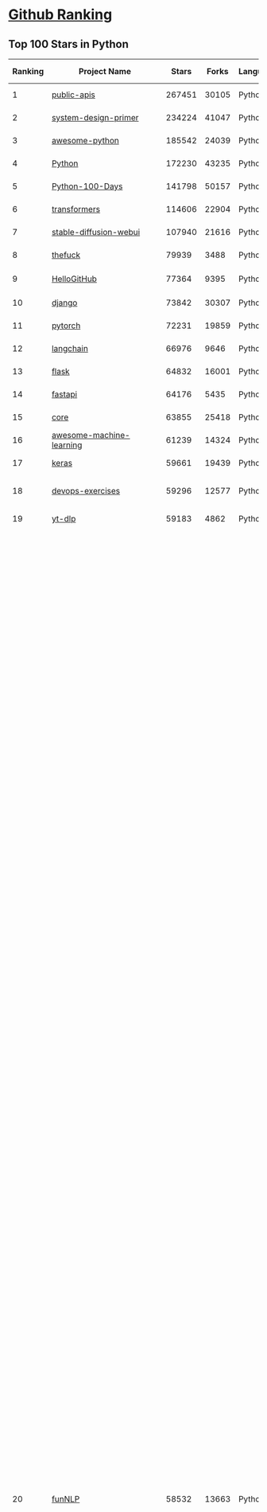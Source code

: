 [Github Ranking](../README.md)
==========

## Top 100 Stars in Python

| Ranking | Project Name | Stars | Forks | Language | Open Issues | Description | Last Commit |
| ------- | ------------ | ----- | ----- | -------- | ----------- | ----------- | ----------- |
| 1 | [public-apis](https://github.com/public-apis/public-apis) | 267451 | 30105 | Python | 2 | A collective list of free APIs | 2023-11-03T15:53:19Z |
| 2 | [system-design-primer](https://github.com/donnemartin/system-design-primer) | 234224 | 41047 | Python | 186 | Learn how to design large-scale systems. Prep for the system design interview.  Includes Anki flashcards. | 2023-10-31T05:20:26Z |
| 3 | [awesome-python](https://github.com/vinta/awesome-python) | 185542 | 24039 | Python | 0 | A curated list of awesome Python frameworks, libraries, software and resources | 2023-11-03T19:55:26Z |
| 4 | [Python](https://github.com/TheAlgorithms/Python) | 172230 | 43235 | Python | 24 | All Algorithms implemented in Python | 2023-11-03T18:04:48Z |
| 5 | [Python-100-Days](https://github.com/jackfrued/Python-100-Days) | 141798 | 50157 | Python | 509 | Python - 100天从新手到大师 | 2023-10-30T05:38:01Z |
| 6 | [transformers](https://github.com/huggingface/transformers) | 114606 | 22904 | Python | 677 | 🤗 Transformers: State-of-the-art Machine Learning for Pytorch, TensorFlow, and JAX. | 2023-11-04T09:13:08Z |
| 7 | [stable-diffusion-webui](https://github.com/AUTOMATIC1111/stable-diffusion-webui) | 107940 | 21616 | Python | 1599 | Stable Diffusion web UI | 2023-11-04T04:57:07Z |
| 8 | [thefuck](https://github.com/nvbn/thefuck) | 79939 | 3488 | Python | 233 | Magnificent app which corrects your previous console command. | 2023-10-08T16:57:40Z |
| 9 | [HelloGitHub](https://github.com/521xueweihan/HelloGitHub) | 77364 | 9395 | Python | 121 | :octocat: 分享 GitHub 上有趣、入门级的开源项目。Share interesting, entry-level open source projects on GitHub. | 2023-10-27T05:33:41Z |
| 10 | [django](https://github.com/django/django) | 73842 | 30307 | Python | 0 | The Web framework for perfectionists with deadlines. | 2023-11-03T15:30:14Z |
| 11 | [pytorch](https://github.com/pytorch/pytorch) | 72231 | 19859 | Python | 12239 | Tensors and Dynamic neural networks in Python with strong GPU acceleration | 2023-11-04T09:48:37Z |
| 12 | [langchain](https://github.com/langchain-ai/langchain) | 66976 | 9646 | Python | 1656 | ⚡ Building applications with LLMs through composability ⚡ | 2023-11-04T09:44:59Z |
| 13 | [flask](https://github.com/pallets/flask) | 64832 | 16001 | Python | 1 | The Python micro framework for building web applications. | 2023-11-01T16:31:36Z |
| 14 | [fastapi](https://github.com/tiangolo/fastapi) | 64176 | 5435 | Python | 29 | FastAPI framework, high performance, easy to learn, fast to code, ready for production | 2023-11-04T05:37:49Z |
| 15 | [core](https://github.com/home-assistant/core) | 63855 | 25418 | Python | 2101 | :house_with_garden: Open source home automation that puts local control and privacy first. | 2023-11-04T10:01:21Z |
| 16 | [awesome-machine-learning](https://github.com/josephmisiti/awesome-machine-learning) | 61239 | 14324 | Python | 0 | A curated list of awesome Machine Learning frameworks, libraries and software. | 2023-10-30T15:31:36Z |
| 17 | [keras](https://github.com/keras-team/keras) | 59661 | 19439 | Python | 109 | Deep Learning for humans | 2023-11-04T03:49:52Z |
| 18 | [devops-exercises](https://github.com/bregman-arie/devops-exercises) | 59296 | 12577 | Python | 20 | Linux, Jenkins, AWS, SRE, Prometheus, Docker, Python, Ansible, Git, Kubernetes, Terraform, OpenStack, SQL, NoSQL, Azure, GCP, DNS, Elastic, Network, Virtualization. DevOps Interview Questions | 2023-10-25T19:00:09Z |
| 19 | [yt-dlp](https://github.com/yt-dlp/yt-dlp) | 59183 | 4862 | Python | 1175 | A youtube-dl fork with additional features and fixes | 2023-11-04T10:02:51Z |
| 20 | [funNLP](https://github.com/fighting41love/funNLP) | 58532 | 13663 | Python | 18 | 中英文敏感词、语言检测、中外手机/电话归属地/运营商查询、名字推断性别、手机号抽取、身份证抽取、邮箱抽取、中日文人名库、中文缩写库、拆字词典、词汇情感值、停用词、反动词表、暴恐词表、繁简体转换、英文模拟中文发音、汪峰歌词生成器、职业名称词库、同义词库、反义词库、否定词库、汽车品牌词库、汽车零件词库、连续英文切割、各种中文词向量、公司名字大全、古诗词库、IT词库、财经词库、成语词库、地名词库、历史名人词库、诗词词库、医学词库、饮食词库、法律词库、汽车词库、动物词库、中文聊天语料、中文谣言数据、百度中文问答数据集、句子相似度匹配算法集合、bert资源、文本生成&摘要相关工具、cocoNLP信息抽取工具、国内电话号码正则匹配、清华大学XLORE:中英文跨语言百科知识图谱、清华大学人工智能技术系列报告、自然语言生成、NLU太难了系列、自动对联数据及机器人、用户名黑名单列表、罪名法务名词及分类模型、微信公众号语料、cs224n深度学习自然语言处理课程、中文手写汉字识别、中文自然语言处理 语料/数据集、变量命名神器、分词语料库+代码、任务型对话英文数据集、ASR 语音数据集 + 基于深度学习的中文语音识别系统、笑声检测器、Microsoft多语言数字/单位/如日期时间识别包、中华新华字典数据库及api(包括常用歇后语、成语、词语和汉字)、文档图谱自动生成、SpaCy 中文模型、Common Voice语音识别数据集新版、神经网络关系抽取、基于bert的命名实体识别、关键词(Keyphrase)抽取包pke、基于医疗领域知识图谱的问答系统、基于依存句法与语义角色标注的事件三元组抽取、依存句法分析4万句高质量标注数据、cnocr：用来做中文OCR的Python3包、中文人物关系知识图谱项目、中文nlp竞赛项目及代码汇总、中文字符数据、speech-aligner: 从“人声语音”及其“语言文本”产生音素级别时间对齐标注的工具、AmpliGraph: 知识图谱表示学习(Python)库：知识图谱概念链接预测、Scattertext 文本可视化(python)、语言/知识表示工具：BERT & ERNIE、中文对比英文自然语言处理NLP的区别综述、Synonyms中文近义词工具包、HarvestText领域自适应文本挖掘工具（新词发现-情感分析-实体链接等）、word2word：(Python)方便易用的多语言词-词对集：62种语言/3,564个多语言对、语音识别语料生成工具：从具有音频/字幕的在线视频创建自动语音识别(ASR)语料库、构建医疗实体识别的模型（包含词典和语料标注）、单文档非监督的关键词抽取、Kashgari中使用gpt-2语言模型、开源的金融投资数据提取工具、文本自动摘要库TextTeaser: 仅支持英文、人民日报语料处理工具集、一些关于自然语言的基本模型、基于14W歌曲知识库的问答尝试--功能包括歌词接龙and已知歌词找歌曲以及歌曲歌手歌词三角关系的问答、基于Siamese bilstm模型的相似句子判定模型并提供训练数据集和测试数据集、用Transformer编解码模型实现的根据Hacker News文章标题自动生成评论、用BERT进行序列标记和文本分类的模板代码、LitBank：NLP数据集——支持自然语言处理和计算人文学科任务的100部带标记英文小说语料、百度开源的基准信息抽取系统、虚假新闻数据集、Facebook: LAMA语言模型分析，提供Transformer-XL/BERT/ELMo/GPT预训练语言模型的统一访问接口、CommonsenseQA：面向常识的英文QA挑战、中文知识图谱资料、数据及工具、各大公司内部里大牛分享的技术文档 PDF 或者 PPT、自然语言生成SQL语句（英文）、中文NLP数据增强（EDA）工具、英文NLP数据增强工具 、基于医药知识图谱的智能问答系统、京东商品知识图谱、基于mongodb存储的军事领域知识图谱问答项目、基于远监督的中文关系抽取、语音情感分析、中文ULMFiT-情感分析-文本分类-语料及模型、一个拍照做题程序、世界各国大规模人名库、一个利用有趣中文语料库 qingyun 训练出来的中文聊天机器人、中文聊天机器人seqGAN、省市区镇行政区划数据带拼音标注、教育行业新闻语料库包含自动文摘功能、开放了对话机器人-知识图谱-语义理解-自然语言处理工具及数据、中文知识图谱：基于百度百科中文页面-抽取三元组信息-构建中文知识图谱、masr: 中文语音识别-提供预训练模型-高识别率、Python音频数据增广库、中文全词覆盖BERT及两份阅读理解数据、ConvLab：开源多域端到端对话系统平台、中文自然语言处理数据集、基于最新版本rasa搭建的对话系统、基于TensorFlow和BERT的管道式实体及关系抽取、一个小型的证券知识图谱/知识库、复盘所有NLP比赛的TOP方案、OpenCLaP：多领域开源中文预训练语言模型仓库、UER：基于不同语料+编码器+目标任务的中文预训练模型仓库、中文自然语言处理向量合集、基于金融-司法领域(兼有闲聊性质)的聊天机器人、g2pC：基于上下文的汉语读音自动标记模块、Zincbase 知识图谱构建工具包、诗歌质量评价/细粒度情感诗歌语料库、快速转化「中文数字」和「阿拉伯数字」、百度知道问答语料库、基于知识图谱的问答系统、jieba_fast 加速版的jieba、正则表达式教程、中文阅读理解数据集、基于BERT等最新语言模型的抽取式摘要提取、Python利用深度学习进行文本摘要的综合指南、知识图谱深度学习相关资料整理、维基大规模平行文本语料、StanfordNLP 0.2.0：纯Python版自然语言处理包、NeuralNLP-NeuralClassifier：腾讯开源深度学习文本分类工具、端到端的封闭域对话系统、中文命名实体识别：NeuroNER vs. BertNER、新闻事件线索抽取、2019年百度的三元组抽取比赛：“科学空间队”源码、基于依存句法的开放域文本知识三元组抽取和知识库构建、中文的GPT2训练代码、ML-NLP - 机器学习(Machine Learning)NLP面试中常考到的知识点和代码实现、nlp4han:中文自然语言处理工具集(断句/分词/词性标注/组块/句法分析/语义分析/NER/N元语法/HMM/代词消解/情感分析/拼写检查、XLM：Facebook的跨语言预训练语言模型、用基于BERT的微调和特征提取方法来进行知识图谱百度百科人物词条属性抽取、中文自然语言处理相关的开放任务-数据集-当前最佳结果、CoupletAI - 基于CNN+Bi-LSTM+Attention 的自动对对联系统、抽象知识图谱、MiningZhiDaoQACorpus - 580万百度知道问答数据挖掘项目、brat rapid annotation tool: 序列标注工具、大规模中文知识图谱数据：1.4亿实体、数据增强在机器翻译及其他nlp任务中的应用及效果、allennlp阅读理解:支持多种数据和模型、PDF表格数据提取工具 、 Graphbrain：AI开源软件库和科研工具，目的是促进自动意义提取和文本理解以及知识的探索和推断、简历自动筛选系统、基于命名实体识别的简历自动摘要、中文语言理解测评基准，包括代表性的数据集&基准模型&语料库&排行榜、树洞 OCR 文字识别 、从包含表格的扫描图片中识别表格和文字、语声迁移、Python口语自然语言处理工具集(英文)、 similarity：相似度计算工具包，java编写、海量中文预训练ALBERT模型 、Transformers 2.0 、基于大规模音频数据集Audioset的音频增强 、Poplar：网页版自然语言标注工具、图片文字去除，可用于漫画翻译 、186种语言的数字叫法库、Amazon发布基于知识的人-人开放领域对话数据集 、中文文本纠错模块代码、繁简体转换 、 Python实现的多种文本可读性评价指标、类似于人名/地名/组织机构名的命名体识别数据集 、东南大学《知识图谱》研究生课程(资料)、. 英文拼写检查库 、 wwsearch是企业微信后台自研的全文检索引擎、CHAMELEON：深度学习新闻推荐系统元架构 、 8篇论文梳理BERT相关模型进展与反思、DocSearch：免费文档搜索引擎、 LIDA：轻量交互式对话标注工具 、aili - the fastest in-memory index in the East 东半球最快并发索引 、知识图谱车音工作项目、自然语言生成资源大全 、中日韩分词库mecab的Python接口库、中文文本摘要/关键词提取、汉字字符特征提取器 (featurizer)，提取汉字的特征（发音特征、字形特征）用做深度学习的特征、中文生成任务基准测评 、中文缩写数据集、中文任务基准测评 - 代表性的数据集-基准(预训练)模型-语料库-baseline-工具包-排行榜、PySS3：面向可解释AI的SS3文本分类器机器可视化工具 、中文NLP数据集列表、COPE - 格律诗编辑程序、doccano：基于网页的开源协同多语言文本标注工具 、PreNLP：自然语言预处理库、简单的简历解析器，用来从简历中提取关键信息、用于中文闲聊的GPT2模型：GPT2-chitchat、基于检索聊天机器人多轮响应选择相关资源列表(Leaderboards、Datasets、Papers)、(Colab)抽象文本摘要实现集锦(教程 、词语拼音数据、高效模糊搜索工具、NLP数据增广资源集、微软对话机器人框架 、 GitHub Typo Corpus：大规模GitHub多语言拼写错误/语法错误数据集、TextCluster：短文本聚类预处理模块 Short text cluster、面向语音识别的中文文本规范化、BLINK：最先进的实体链接库、BertPunc：基于BERT的最先进标点修复模型、Tokenizer：快速、可定制的文本词条化库、中文语言理解测评基准，包括代表性的数据集、基准(预训练)模型、语料库、排行榜、spaCy 医学文本挖掘与信息提取 、 NLP任务示例项目代码集、 python拼写检查库、chatbot-list - 行业内关于智能客服、聊天机器人的应用和架构、算法分享和介绍、语音质量评价指标(MOSNet, BSSEval, STOI, PESQ, SRMR)、 用138GB语料训练的法文RoBERTa预训练语言模型 、BERT-NER-Pytorch：三种不同模式的BERT中文NER实验、无道词典 - 有道词典的命令行版本，支持英汉互查和在线查询、2019年NLP亮点回顾、 Chinese medical dialogue data 中文医疗对话数据集 、最好的汉字数字(中文数字)-阿拉伯数字转换工具、 基于百科知识库的中文词语多词义/义项获取与特定句子词语语义消歧、awesome-nlp-sentiment-analysis - 情感分析、情绪原因识别、评价对象和评价词抽取、LineFlow：面向所有深度学习框架的NLP数据高效加载器、中文医学NLP公开资源整理 、MedQuAD：(英文)医学问答数据集、将自然语言数字串解析转换为整数和浮点数、Transfer Learning in Natural Language Processing (NLP) 、面向语音识别的中文/英文发音辞典、Tokenizers：注重性能与多功能性的最先进分词器、CLUENER 细粒度命名实体识别 Fine Grained Named Entity Recognition、 基于BERT的中文命名实体识别、中文谣言数据库、NLP数据集/基准任务大列表、nlp相关的一些论文及代码, 包括主题模型、词向量(Word Embedding)、命名实体识别(NER)、文本分类(Text Classificatin)、文本生成(Text Generation)、文本相似性(Text Similarity)计算等，涉及到各种与nlp相关的算法，基于keras和tensorflow 、Python文本挖掘/NLP实战示例、 Blackstone：面向非结构化法律文本的spaCy pipeline和NLP模型通过同义词替换实现文本“变脸” 、中文 预训练 ELECTREA 模型: 基于对抗学习 pretrain Chinese Model 、albert-chinese-ner - 用预训练语言模型ALBERT做中文NER 、基于GPT2的特定主题文本生成/文本增广、开源预训练语言模型合集、多语言句向量包、编码、标记和实现：一种可控高效的文本生成方法、 英文脏话大列表 、attnvis：GPT2、BERT等transformer语言模型注意力交互可视化、CoVoST：Facebook发布的多语种语音-文本翻译语料库，包括11种语言(法语、德语、荷兰语、俄语、西班牙语、意大利语、土耳其语、波斯语、瑞典语、蒙古语和中文)的语音、文字转录及英文译文、Jiagu自然语言处理工具 - 以BiLSTM等模型为基础，提供知识图谱关系抽取 中文分词 词性标注 命名实体识别 情感分析 新词发现 关键词 文本摘要 文本聚类等功能、用unet实现对文档表格的自动检测，表格重建、NLP事件提取文献资源列表 、 金融领域自然语言处理研究资源大列表、CLUEDatasetSearch - 中英文NLP数据集：搜索所有中文NLP数据集，附常用英文NLP数据集 、medical_NER - 中文医学知识图谱命名实体识别 、(哈佛)讲因果推理的免费书、知识图谱相关学习资料/数据集/工具资源大列表、Forte：灵活强大的自然语言处理pipeline工具集 、Python字符串相似性算法库、PyLaia：面向手写文档分析的深度学习工具包、TextFooler：针对文本分类/推理的对抗文本生成模块、Haystack：灵活、强大的可扩展问答(QA)框架、中文关键短语抽取工具 | 2023-08-24T08:47:15Z |
| 21 | [cpython](https://github.com/python/cpython) | 56476 | 28082 | Python | 7029 | The Python programming language | 2023-11-04T10:00:44Z |
| 22 | [scikit-learn](https://github.com/scikit-learn/scikit-learn) | 56309 | 24832 | Python | 1624 | scikit-learn: machine learning in Python | 2023-11-04T09:49:34Z |
| 23 | [manim](https://github.com/3b1b/manim) | 54541 | 5529 | Python | 374 | Animation engine for explanatory math videos | 2023-10-03T10:12:48Z |
| 24 | [PayloadsAllTheThings](https://github.com/swisskyrepo/PayloadsAllTheThings) | 52262 | 13466 | Python | 0 | A list of useful payloads and bypass for Web Application Security and Pentest/CTF | 2023-11-01T15:32:46Z |
| 25 | [requests](https://github.com/psf/requests) | 50485 | 9226 | Python | 197 | A simple, yet elegant, HTTP library. | 2023-10-31T17:06:40Z |
| 26 | [d2l-zh](https://github.com/d2l-ai/d2l-zh) | 50357 | 9818 | Python | 0 | 《动手学深度学习》：面向中文读者、能运行、可讨论。中英文版被70多个国家的500多所大学用于教学。 | 2023-10-28T04:18:23Z |
| 27 | [face_recognition](https://github.com/ageitgey/face_recognition) | 50085 | 13199 | Python | 714 | The world's simplest facial recognition api for Python and the command line | 2023-11-03T16:32:24Z |
| 28 | [localstack](https://github.com/localstack/localstack) | 49860 | 3753 | Python | 346 | 💻 A fully functional local AWS cloud stack. Develop and test your cloud & Serverless apps offline | 2023-11-03T21:12:23Z |
| 29 | [scrapy](https://github.com/scrapy/scrapy) | 49127 | 10278 | Python | 454 | Scrapy, a fast high-level web crawling & scraping framework for Python. | 2023-11-03T16:30:34Z |
| 30 | [Real-Time-Voice-Cloning](https://github.com/CorentinJ/Real-Time-Voice-Cloning) | 48518 | 8289 | Python | 162 | Clone a voice in 5 seconds to generate arbitrary speech in real-time | 2023-10-29T20:46:40Z |
| 31 | [you-get](https://github.com/soimort/you-get) | 48401 | 9342 | Python | 0 | :arrow_double_down: Dumb downloader that scrapes the web | 2023-08-03T15:10:18Z |
| 32 | [gpt4free](https://github.com/xtekky/gpt4free) | 47955 | 12043 | Python | 115 | The official gpt4free repository \| various collection of powerful language models | 2023-11-03T21:24:45Z |
| 33 | [faceswap](https://github.com/deepfakes/faceswap) | 47437 | 12734 | Python | 15 | Deepfakes Software For All | 2023-10-24T22:47:28Z |
| 34 | [whisper](https://github.com/openai/whisper) | 47253 | 5423 | Python | 0 | Robust Speech Recognition via Large-Scale Weak Supervision | 2023-11-02T20:03:27Z |
| 35 | [big-list-of-naughty-strings](https://github.com/minimaxir/big-list-of-naughty-strings) | 45363 | 2195 | Python | 62 | The Big List of Naughty Strings is a list of strings which have a high probability of causing issues when used as user-input data. | 2023-06-18T16:13:29Z |
| 36 | [gpt-engineer](https://github.com/AntonOsika/gpt-engineer) | 45342 | 7424 | Python | 20 | Specify what you want it to build, the AI asks for clarification, and then builds it. | 2023-11-03T12:29:23Z |
| 37 | [rich](https://github.com/Textualize/rich) | 45299 | 1674 | Python | 140 | Rich is a Python library for rich text and beautiful formatting in the terminal. | 2023-11-02T12:02:11Z |
| 38 | [gpt_academic](https://github.com/binary-husky/gpt_academic) | 44832 | 5877 | Python | 297 | 为ChatGPT/GLM提供实用化交互界面，特别优化论文阅读/润色/写作体验，模块化设计，支持自定义快捷按钮&函数插件，支持Python和C++等项目剖析&自译解功能，PDF/LaTex论文翻译&总结功能，支持并行问询多种LLM模型，支持chatglm2等本地模型。兼容文心一言, moss, llama2, rwkv, claude2, 通义千问, 书生, 讯飞星火等。 | 2023-11-02T03:36:40Z |
| 39 | [llama](https://github.com/facebookresearch/llama) | 44612 | 7524 | Python | 251 | Inference code for LLaMA models | 2023-11-03T01:27:00Z |
| 40 | [sherlock](https://github.com/sherlock-project/sherlock) | 44252 | 5511 | Python | 63 | 🔎 Hunt down social media accounts by username across social networks | 2023-11-01T18:30:52Z |
| 41 | [llama](https://github.com/facebookresearch/llama) | 44612 | 7524 | Python | 251 | Inference code for LLaMA models | 2023-11-03T01:27:00Z |
| 42 | [sherlock](https://github.com/sherlock-project/sherlock) | 44252 | 5511 | Python | 63 | 🔎 Hunt down social media accounts by username across social networks | 2023-11-01T18:30:52Z |
| 43 | [openpilot](https://github.com/commaai/openpilot) | 43762 | 7881 | Python | 230 | openpilot is an open source driver assistance system. openpilot performs the functions of Automated Lane Centering and Adaptive Cruise Control for 250+ supported car makes and models. | 2023-11-04T09:33:45Z |
| 44 | [DeepFaceLab](https://github.com/iperov/DeepFaceLab) | 43166 | 9697 | Python | 541 | DeepFaceLab is the leading software for creating deepfakes. | 2023-10-24T10:56:48Z |
| 45 | [yolov5](https://github.com/ultralytics/yolov5) | 42817 | 14870 | Python | 148 | YOLOv5 🚀 in PyTorch > ONNX > CoreML > TFLite | 2023-11-04T04:51:24Z |
| 46 | [hackingtool](https://github.com/Z4nzu/hackingtool) | 40619 | 4480 | Python | 16 | ALL IN ONE Hacking Tool For Hackers | 2023-10-29T18:21:43Z |
| 47 | [pandas](https://github.com/pandas-dev/pandas) | 40217 | 16876 | Python | 3564 | Flexible and powerful data analysis / manipulation library for Python, providing labeled data structures similar to R data.frame objects, statistical functions, and much more | 2023-11-04T07:43:35Z |
| 48 | [CppCoreGuidelines](https://github.com/isocpp/CppCoreGuidelines) | 40131 | 5386 | Python | 234 | The C++ Core Guidelines are a set of tried-and-true guidelines, rules, and best practices about coding in C++ | 2023-10-27T17:54:30Z |
| 49 | [privateGPT](https://github.com/imartinez/privateGPT) | 39486 | 5241 | Python | 462 | Interact with your documents using the power of GPT, 100% privately, no data leaks | 2023-11-03T10:18:02Z |
| 50 | [python-patterns](https://github.com/faif/python-patterns) | 38350 | 6940 | Python | 11 | A collection of design patterns/idioms in Python | 2023-08-14T05:45:27Z |
| 51 | [ailearning](https://github.com/apachecn/ailearning) | 36776 | 11356 | Python | 3 | AiLearning：数据分析+机器学习实战+线性代数+PyTorch+NLTK+TF2 | 2023-07-21T08:56:46Z |
| 52 | [Deep-Learning-Papers-Reading-Roadmap](https://github.com/floodsung/Deep-Learning-Papers-Reading-Roadmap) | 36594 | 7342 | Python | 49 | Deep Learning papers reading roadmap for anyone who are eager to learn this amazing tech! | 2022-11-27T13:18:32Z |
| 53 | [cheat.sh](https://github.com/chubin/cheat.sh) | 36282 | 1769 | Python | 107 | the only cheat sheet you need | 2023-06-16T02:41:55Z |
| 54 | [bert](https://github.com/google-research/bert) | 35620 | 9432 | Python | 780 | TensorFlow code and pre-trained models for BERT | 2023-10-24T05:28:17Z |
| 55 | [Open-Assistant](https://github.com/LAION-AI/Open-Assistant) | 35592 | 3199 | Python | 234 | OpenAssistant is a chat-based assistant that understands tasks, can interact with third-party systems, and retrieve information dynamically to do so. | 2023-10-30T18:57:20Z |
| 56 | [interview_internal_reference](https://github.com/0voice/interview_internal_reference) | 35547 | 9407 | Python | 27 | 2023年最新总结，阿里，腾讯，百度，美团，头条等技术面试题目，以及答案，专家出题人分析汇总。 | 2023-05-17T07:20:27Z |
| 57 | [sentry](https://github.com/getsentry/sentry) | 35493 | 4009 | Python | 1521 | Developer-first error tracking and performance monitoring | 2023-11-04T07:47:03Z |
| 58 | [black](https://github.com/psf/black) | 35319 | 2319 | Python | 348 | The uncompromising Python code formatter | 2023-11-04T00:48:52Z |
| 59 | [ChatGLM-6B](https://github.com/THUDM/ChatGLM-6B) | 35315 | 4754 | Python | 493 | ChatGLM-6B: An Open Bilingual Dialogue Language Model \| 开源双语对话语言模型 | 2023-11-02T03:16:31Z |
| 60 | [ColossalAI](https://github.com/hpcaitech/ColossalAI) | 35146 | 4013 | Python | 302 | Making large AI models cheaper, faster and more accessible | 2023-11-03T11:12:36Z |
| 61 | [wtfpython](https://github.com/satwikkansal/wtfpython) | 34440 | 2677 | Python | 61 | What the f*ck Python? 😱 | 2023-10-07T19:55:20Z |
| 62 | [PaddleOCR](https://github.com/PaddlePaddle/PaddleOCR) | 34294 | 6803 | Python | 934 | Awesome multilingual OCR toolkits based on PaddlePaddle (practical ultra lightweight OCR system, support 80+ languages recognition, provide data annotation and synthesis tools, support training and deployment among server, mobile, embedded and IoT devices) | 2023-11-03T22:48:16Z |
| 63 | [TaskMatrix](https://github.com/microsoft/TaskMatrix) | 34256 | 3354 | Python | 207 | None | 2023-10-30T20:16:43Z |
| 64 | [python-cheatsheet](https://github.com/gto76/python-cheatsheet) | 33659 | 6193 | Python | 7 | Comprehensive Python Cheatsheet | 2023-11-03T01:29:10Z |
| 65 | [DragGAN](https://github.com/XingangPan/DragGAN) | 33650 | 3794 | Python | 124 | Official Code for DragGAN (SIGGRAPH 2023) | 2023-10-26T13:20:19Z |
| 66 | [shadowsocks](https://github.com/shadowsocks/shadowsocks) | 33463 | 18994 | Python | 0 | None | 2023-10-03T14:22:29Z |
| 67 | [gym](https://github.com/openai/gym) | 32992 | 8639 | Python | 69 | A toolkit for developing and comparing reinforcement learning algorithms. | 2023-10-22T22:49:37Z |
| 68 | [12306](https://github.com/testerSunshine/12306) | 32812 | 9748 | Python | 224 | 12306智能刷票，订票 | 2023-04-02T03:19:43Z |
| 69 | [GFPGAN](https://github.com/TencentARC/GFPGAN) | 32766 | 5335 | Python | 264 | GFPGAN aims at developing Practical Algorithms for Real-world Face Restoration. | 2023-09-13T19:53:35Z |
| 70 | [mitmproxy](https://github.com/mitmproxy/mitmproxy) | 32681 | 3848 | Python | 276 | An interactive TLS-capable intercepting HTTP proxy for penetration testers and software developers. | 2023-11-03T12:36:44Z |
| 71 | [airflow](https://github.com/apache/airflow) | 32273 | 13095 | Python | 755 | Apache Airflow - A platform to programmatically author, schedule, and monitor workflows | 2023-11-04T09:40:20Z |
| 72 | [XX-Net](https://github.com/XX-net/XX-Net) | 32261 | 7830 | Python | 7875 | A proxy tool to bypass GFW. | 2023-10-29T06:07:37Z |
| 73 | [diagrams](https://github.com/mingrammer/diagrams) | 31909 | 2087 | Python | 276 | :art: Diagram as Code for prototyping cloud system architectures | 2023-10-31T19:16:17Z |
| 74 | [MockingBird](https://github.com/babysor/MockingBird) | 31652 | 4835 | Python | 445 | 🚀AI拟声: 5秒内克隆您的声音并生成任意语音内容 Clone a voice in 5 seconds to generate arbitrary speech in real-time | 2023-09-05T15:15:09Z |
| 75 | [open-interpreter](https://github.com/KillianLucas/open-interpreter) | 31546 | 2759 | Python | 120 | OpenAI's Code Interpreter in your terminal, running locally | 2023-11-04T09:57:24Z |
| 76 | [jieba](https://github.com/fxsjy/jieba) | 31472 | 6737 | Python | 615 | 结巴中文分词 | 2022-07-17T00:34:33Z |
| 77 | [stablediffusion](https://github.com/Stability-AI/stablediffusion) | 31190 | 4127 | Python | 192 | High-Resolution Image Synthesis with Latent Diffusion Models | 2023-10-05T01:28:17Z |
| 78 | [HanLP](https://github.com/hankcs/HanLP) | 30675 | 8905 | Python | 7 | 中文分词 词性标注 命名实体识别 依存句法分析 成分句法分析 语义依存分析 语义角色标注 指代消解 风格转换 语义相似度 新词发现 关键词短语提取 自动摘要 文本分类聚类 拼音简繁转换 自然语言处理 | 2023-10-20T06:09:48Z |
| 79 | [certbot](https://github.com/certbot/certbot) | 30336 | 3417 | Python | 216 | Certbot is EFF's tool to obtain certs from Let's Encrypt and (optionally) auto-enable HTTPS on your server.  It can also act as a client for any other CA that uses the ACME protocol. | 2023-11-03T10:59:32Z |
| 80 | [MetaGPT](https://github.com/geekan/MetaGPT) | 30297 | 3526 | Python | 148 | 🌟 The Multi-Agent Framework: Given one line Requirement, return PRD, Design, Tasks, Repo | 2023-11-04T09:18:36Z |
| 81 | [FastChat](https://github.com/lm-sys/FastChat) | 28860 | 3554 | Python | 384 | An open platform for training, serving, and evaluating large language models. Release repo for Vicuna and Chatbot Arena. | 2023-11-04T08:23:42Z |
| 82 | [sqlmap](https://github.com/sqlmapproject/sqlmap) | 28709 | 5500 | Python | 47 | Automatic SQL injection and database takeover tool | 2023-10-31T14:16:17Z |
| 83 | [Python](https://github.com/geekcomputers/Python) | 28589 | 12075 | Python | 237 | My Python Examples | 2023-11-03T01:20:03Z |
| 84 | [ray](https://github.com/ray-project/ray) | 28469 | 4889 | Python | 3048 | Ray is a unified framework for scaling AI and Python applications. Ray consists of a core distributed runtime and a set of AI Libraries for accelerating ML workloads. | 2023-11-04T09:38:34Z |
| 85 | [streamlit](https://github.com/streamlit/streamlit) | 28268 | 2520 | Python | 663 | Streamlit — A faster way to build and share data apps. | 2023-11-04T06:35:12Z |
| 86 | [interactive-coding-challenges](https://github.com/donnemartin/interactive-coding-challenges) | 28017 | 4508 | Python | 34 | 120+ interactive Python coding interview challenges (algorithms and data structures).  Includes Anki flashcards. | 2023-09-12T22:51:04Z |
| 87 | [pytorch-tutorial](https://github.com/yunjey/pytorch-tutorial) | 28002 | 7907 | Python | 65 | PyTorch Tutorial for Deep Learning Researchers | 2023-08-15T10:17:50Z |
| 88 | [fairseq](https://github.com/facebookresearch/fairseq) | 27891 | 6213 | Python | 1016 | Facebook AI Research Sequence-to-Sequence Toolkit written in Python. | 2023-11-03T21:59:29Z |
| 89 | [spaCy](https://github.com/explosion/spaCy) | 27515 | 4319 | Python | 74 | 💫 Industrial-strength Natural Language Processing (NLP) in Python | 2023-11-03T14:46:03Z |
| 90 | [ChatGPT](https://github.com/acheong08/ChatGPT) | 27440 | 4693 | Python | 11 | Reverse engineered ChatGPT API | 2023-08-02T06:02:10Z |
| 91 | [pytorch-image-models](https://github.com/huggingface/pytorch-image-models) | 27435 | 4376 | Python | 66 | PyTorch image models, scripts, pretrained weights -- ResNet, ResNeXT, EfficientNet, NFNet, Vision Transformer (ViT), MobileNet-V3/V2, RegNet, DPN, CSPNet, Swin Transformer, MaxViT, CoAtNet, ConvNeXt, and more | 2023-11-04T09:33:29Z |
| 92 | [poetry](https://github.com/python-poetry/poetry) | 27241 | 2126 | Python | 581 | Python packaging and dependency management made easy | 2023-11-03T14:28:15Z |
| 93 | [stanford_alpaca](https://github.com/tatsu-lab/stanford_alpaca) | 27178 | 3875 | Python | 159 | Code and documentation to train Stanford's Alpaca models, and generate the data. | 2023-06-07T06:54:43Z |
| 94 | [detectron2](https://github.com/facebookresearch/detectron2) | 27050 | 7111 | Python | 364 | Detectron2 is a platform for object detection, segmentation and other visual recognition tasks. | 2023-11-01T16:05:26Z |
| 95 | [30-Days-Of-Python](https://github.com/Asabeneh/30-Days-Of-Python) | 26801 | 5824 | Python | 21 | 30 days of Python programming challenge is a step-by-step guide to learn the Python programming language in 30 days. This challenge may take more than100 days, follow your own pace.  These videos may help too: https://www.youtube.com/channel/UC7PNRuno1rzYPb1xLa4yktw | 2023-10-27T13:07:43Z |
| 96 | [django-rest-framework](https://github.com/encode/django-rest-framework) | 26559 | 6786 | Python | 70 | Web APIs for Django. 🎸 | 2023-11-03T15:47:28Z |
| 97 | [text-generation-webui](https://github.com/oobabooga/text-generation-webui) | 26259 | 3527 | Python | 305 | A Gradio web UI for Large Language Models. Supports transformers, GPTQ, AWQ, EXL2, llama.cpp (GGUF), Llama models. | 2023-11-04T08:47:22Z |
| 98 | [tqdm](https://github.com/tqdm/tqdm) | 26149 | 1338 | Python | 368 | :zap: A Fast, Extensible Progress Bar for Python and CLI | 2023-11-04T07:42:18Z |
| 99 | [Detectron](https://github.com/facebookresearch/Detectron) | 25989 | 5555 | Python | 306 | FAIR's research platform for object detection research, implementing popular algorithms like Mask R-CNN and RetinaNet. | 2023-10-19T02:19:30Z |
| 100 | [mmdetection](https://github.com/open-mmlab/mmdetection) | 25970 | 8983 | Python | 1026 | OpenMMLab Detection Toolbox and Benchmark | 2023-11-02T18:32:31Z |

